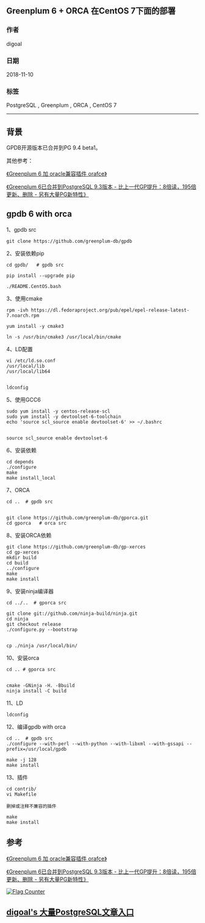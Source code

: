 ## Greenplum 6 + ORCA 在CentOS 7下面的部署   
                                                                                 
### 作者                                                                                 
digoal                                                                                 
                                                                                 
### 日期                                                                                 
2018-11-10                                                                              
                                                                                 
### 标签                                                                                 
PostgreSQL , Greenplum , ORCA , CentOS 7              
                                                                                 
----                                                                                 
                                                                                 
## 背景    
GPDB开源版本已合并到PG 9.4 beta1。    
  
其他参考：  
  
[《Greenplum 6 加 oracle兼容插件 orafce》](../201811/20181110_01.md)    
  
[《Greenplum 6已合并到PostgreSQL 9.3版本 - 比上一代GP提升：8倍读，195倍更新、删除 - 另有大量PG新特性》](../201809/20180926_01.md)    
  
## gpdb 6 with orca  
  
1、gpdb src  
  
```  
git clone https://github.com/greenplum-db/gpdb  
```  
  
2、安装依赖pip  
  
```  
cd gpdb/   # gpdb src  
  
pip install --upgrade pip  
  
./README.CentOS.bash  
```  
  
3、使用cmake  
  
```  
rpm -ivh https://dl.fedoraproject.org/pub/epel/epel-release-latest-7.noarch.rpm

yum install -y cmake3

ln -s /usr/bin/cmake3 /usr/local/bin/cmake  
```  
  
4、LD配置  
  
```  
vi /etc/ld.so.conf  
/usr/local/lib  
/usr/local/lib64  
  
  
ldconfig   
```  
  
5、使用GCC6  
  
```  
sudo yum install -y centos-release-scl  
sudo yum install -y devtoolset-6-toolchain  
echo 'source scl_source enable devtoolset-6' >> ~/.bashrc  
  
  
source scl_source enable devtoolset-6  
```  
  
  
6、安装依赖  
  
```  
cd depends  
./configure  
make  
make install_local  
```  
  
  
7、ORCA  
  
```  
cd ..  # gpdb src  
  
  
git clone https://github.com/greenplum-db/gporca.git  
cd gporca   # orca src  
```  
  
8、安装ORCA依赖  
  
  
```  
git clone https://github.com/greenplum-db/gp-xerces  
cd gp-xerces  
mkdir build  
cd build  
../configure  
make  
make install  
```  
  
9、安装ninja编译器  
  
```  
cd ../..  # gporca src   
  
git clone git://github.com/ninja-build/ninja.git   
cd ninja  
git checkout release  
./configure.py --bootstrap  
  
  
cp ./ninja /usr/local/bin/  
```  
  
10、安装orca  
  
```  
cd .. # gporca src  
  
  
cmake -GNinja -H. -Bbuild  
ninja install -C build  
```  
  
11、LD  
  
```  
ldconfig  
```  
  
12、编译gpdb with orca  
  
```  
cd ..  # gpdb src  
./configure --with-perl --with-python --with-libxml --with-gssapi --prefix=/usr/local/gpdb  
  
make -j 128  
make install  
```  
  
13、插件  
  
```  
cd contrib/  
vi Makefile  
  
删掉或注释不兼容的插件  
  
make  
make install  
```  
    
## 参考  
  
[《Greenplum 6 加 oracle兼容插件 orafce》](../201811/20181110_01.md)    
  
[《Greenplum 6已合并到PostgreSQL 9.3版本 - 比上一代GP提升：8倍读，195倍更新、删除 - 另有大量PG新特性》](../201809/20180926_01.md)    
  
  
<a rel="nofollow" href="http://info.flagcounter.com/h9V1"  ><img src="http://s03.flagcounter.com/count/h9V1/bg_FFFFFF/txt_000000/border_CCCCCC/columns_2/maxflags_12/viewers_0/labels_0/pageviews_0/flags_0/"  alt="Flag Counter"  border="0"  ></a>  
  
  
## [digoal's 大量PostgreSQL文章入口](https://github.com/digoal/blog/blob/master/README.md "22709685feb7cab07d30f30387f0a9ae")
  
